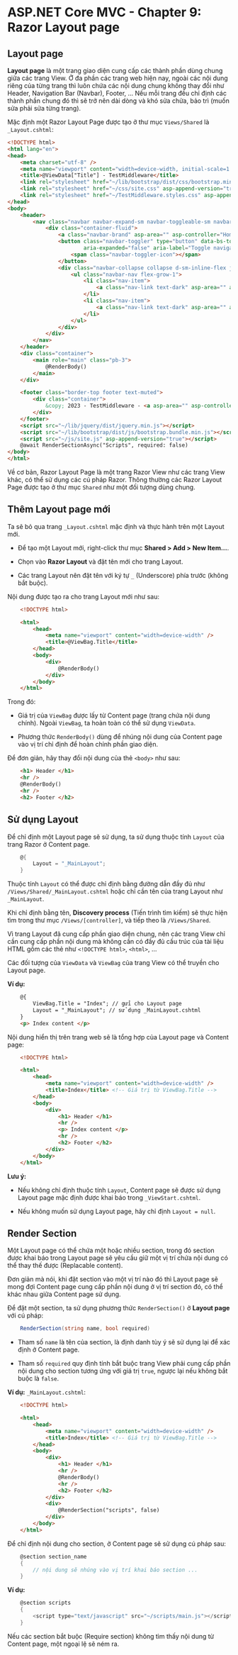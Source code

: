 # ASP.NET Core MVC - Chapter 9: Razor Layout page

## Layout page

**Layout page** là một trang giao diện cung cấp các thành phần dùng chung giữa các trang View. Ở đa phần các trang web hiện nay, ngoài các nội dung riêng của từng trang thì luôn chứa các nội dung chung không thay đổi như Header, Navigation Bar (Navbar), Footer, ...
Nếu mỗi trang đều chỉ định các thành phần chung đó thì sẽ trở nên dài dòng và khó sửa chửa, bảo trì (muốn sửa phải sửa từng trang).

Mặc định một Razor Layout Page được tạo ở thư mục `Views/Shared` là `_Layout.cshtml`:

```html
<!DOCTYPE html>
<html lang="en">
<head>
    <meta charset="utf-8" />
    <meta name="viewport" content="width=device-width, initial-scale=1.0" />
    <title>@ViewData["Title"] - TestMiddleware</title>
    <link rel="stylesheet" href="~/lib/bootstrap/dist/css/bootstrap.min.css" />
    <link rel="stylesheet" href="~/css/site.css" asp-append-version="true" />
    <link rel="stylesheet" href="~/TestMiddleware.styles.css" asp-append-version="true" />
</head>
<body>
    <header>
        <nav class="navbar navbar-expand-sm navbar-toggleable-sm navbar-light bg-white border-bottom box-shadow mb-3">
            <div class="container-fluid">
                <a class="navbar-brand" asp-area="" asp-controller="Home" asp-action="Index">TestMiddleware</a>
                <button class="navbar-toggler" type="button" data-bs-toggle="collapse" data-bs-target=".navbar-collapse" aria-controls="navbarSupportedContent"
                        aria-expanded="false" aria-label="Toggle navigation">
                    <span class="navbar-toggler-icon"></span>
                </button>
                <div class="navbar-collapse collapse d-sm-inline-flex justify-content-between">
                    <ul class="navbar-nav flex-grow-1">
                        <li class="nav-item">
                            <a class="nav-link text-dark" asp-area="" asp-controller="Home" asp-action="Index">Home</a>
                        </li>
                        <li class="nav-item">
                            <a class="nav-link text-dark" asp-area="" asp-controller="Home" asp-action="Privacy">Privacy</a>
                        </li>
                    </ul>
                </div>
            </div>
        </nav>
    </header>
    <div class="container">
        <main role="main" class="pb-3">
            @RenderBody()
        </main>
    </div>

    <footer class="border-top footer text-muted">
        <div class="container">
            &copy; 2023 - TestMiddleware - <a asp-area="" asp-controller="Home" asp-action="Privacy">Privacy</a>
        </div>
    </footer>
    <script src="~/lib/jquery/dist/jquery.min.js"></script>
    <script src="~/lib/bootstrap/dist/js/bootstrap.bundle.min.js"></script>
    <script src="~/js/site.js" asp-append-version="true"></script>
    @await RenderSectionAsync("Scripts", required: false)
</body>
</html>
```

Về cơ bản, Razor Layout Page là một trang Razor View như các trang View khác, có thể sử dụng các cú pháp Razor. Thông thường các Razor Layout Page được tạo ở thư mục `Shared` như một đối tượng dùng chung.

## Thêm Layout page mới

Ta sẽ bỏ qua trang `_Layout.cshtml` mặc định và thực hành trên một Layout mới.

* Để tạo một Layout mới, right-click thư mục **Shared > Add > New Item...**.

* Chọn vào **Razor Layout** và đặt tên mới cho trang Layout.

* Các trang Layout nên đặt tên với ký tự `_` (Underscore) phía trước (không bắt buộc).

Nội dung được tạo ra cho trang Layout mới như sau:

```html
    <!DOCTYPE html>

    <html>
        <head>
            <meta name="viewport" content="width=device-width" />
            <title>@ViewBag.Title</title>
        </head>
        <body>
            <div>
                @RenderBody()
            </div>
        </body>
    </html>
```

Trong đó:
* Giá trị của `ViewBag` được lấy từ Content page (trang chứa nội dung chính). Ngoài `ViewBag`, ta hoàn toàn có thể sử dụng `ViewData`.

* Phương thức `RenderBody()` dùng để nhúng nội dung của Content page vào vị trí chỉ định để hoàn chỉnh phần giao diện.

Để đơn giản, hãy thay đổi nội dung của thẻ `<body>` như sau:

```html
    <h1> Header </h1>
    <hr />
    @RenderBody()
    <hr />
    <h2> Footer </h2>
```

## Sử dụng Layout

Để chỉ định một Layout page sẽ sử dụng, ta sử dụng thuộc tính `Layout` của trang Razor ở Content page.

```cs
    @{
        Layout = "_MainLayout";
    }
```

Thuộc tính `Layout` có thể được chỉ định bằng đường dẫn đầy đủ như `/Views/Shared/_MainLayout.cshtml` 
hoặc chỉ cần tên của trang Layout như `_MainLayout`.

Khi chỉ định bằng tên, **Discovery process** (Tiến trình tìm kiếm) sẽ thực hiện tìm trong thư mục `/Views/[controller]`, và tiếp theo là `/Views/Shared`.

Vì trang Layout đã cung cấp phần giao diện chung, nên các trang View chỉ cần cung cấp phần nội dung mà không cần có đầy đủ 
cấu trúc của tài liệu HTML gồm các thẻ như `<!DOCTYPE html>`, `<html>`, ...

Các đối tượng của `ViewData` và `ViewBag` của trang View có thể truyền cho Layout page.

**Ví dụ:**

```html
    @{
        ViewBag.Title = "Index"; // gửi cho Layout page
        Layout = "_MainLayout"; // sử dụng _MainLayout.cshtml
    }
    <p> Index content </p>
```
Nội dung hiển thị trên trang web sẽ là tổng hợp của Layout page và Content page:

```html
    <!DOCTYPE html>

    <html>
        <head>
            <meta name="viewport" content="width=device-width" />
            <title>Index</title> <!-- Giá trị từ ViewBag.Title -->
        </head>
        <body>
            <div>
                <h1> Header </h1>
                <hr />
                <p> Index content </p>
                <hr />
                <h2> Footer </h2>
            </div>
        </body>
    </html>
```

**Lưu ý:**
* Nếu không chỉ định thuộc tính `Layout`, Content page sẽ được sử dụng Layout page mặc định được khai báo trong `_ViewStart.cshtml`.

* Nếu không muốn sử dụng Layout page, hãy chỉ định `Layout = null`.

## Render Section

Một Layout page có thể chứa một hoặc nhiều section, trong đó section được khai báo trong Layout page
sẽ yêu cầu giữ một vị trí chứa nội dung có thể thay thế được (Replacable content). 

Đơn giản mà nói, khi đặt section vào một vị trí nào đó thì Layout page sẽ mong đợi Content page cung cấp phần nội dung ở vị trí section đó, 
có thể khác nhau giữa Content page sử dụng.

Để đặt một section, ta sử dụng phương thức `RenderSection()` ở **Layout page** với cú pháp:

```cs
    RenderSection(string name, bool required)
```

* Tham số `name` là tên của section, là định danh tùy ý sẽ sử dụng lại để xác định ở Content page.

* Tham số `required` quy định tính bắt buộc trang View phải cung cấp phần nội dung cho section tương ứng với giá trị `true`, 
ngược lại nếu không bắt buộc là `false`.

**Ví dụ:** `_MainLayout.cshtml`:

```html
    <!DOCTYPE html>

    <html>
        <head>
            <meta name="viewport" content="width=device-width" />
            <title>Index</title> <!-- Giá trị từ ViewBag.Title -->
        </head>
        <body>
            <div>
                <h1> Header </h1>
                <hr />
                @RenderBody()
                <hr />
                <h2> Footer </h2>
            </div>
            <div>
                @RenderSection("scripts", false)
            </div>
        </body>
    </html>
```

Để chỉ định nội dung cho section, ở Content page sẽ sử dụng cú pháp sau:

```cs
    @section section_name
    {
        // nội dung sẽ nhúng vào vị trí khai báo section ...
    }
```

**Ví dụ:**

```cs
    @section scripts
    {
        <script type="text/javascript" src="~/scripts/main.js"></script>
    }
```

Nếu các section bắt buộc (Require section) không tìm thấy nội dung từ Content page, một ngoại lệ sẽ ném ra.

